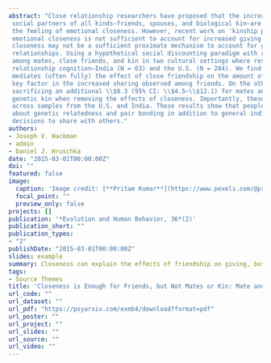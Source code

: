 ```yaml
---
abstract: "Close relationship researchers have proposed that the increased sharing, helping, and sacrifice among
 social partners of all kinds—friends, spouses, and biological kin—are mediated by the same internal indicator:
 the feeling of emotional closeness. However, recent work on 'kinship premiums' in the U.S. and Europe show that
 emotional closeness is not sufficient to account for increased giving among genetic kin, suggesting that
 closeness may not be a sufficient proximate mechanism to account for giving in other evolutionarily important
 relationships. Using a hypothetical social discounting paradigm with a \\$75 reward, we test for such premiums
 among mates, close friends, and kin in two cultural settings where researchers have proposed key differences in
 relationship cognition–India (N = 63) and the U.S. (N = 284). We find that emotional closeness substantially
 mediates (often fully) the effect of close friendship on the amount of money forgone, suggesting that this is a
 key factor in the increased sharing observed among friends. On the other hand, people on average report
 sacrificing an additional \\$8.3 (95% CI: \\$4.5–\\$12.1) for mates and \\$9.7 (95% CI: \\$6.5–\\$12.8) for
 genetic kin when removing the effects of closeness. Importantly, these effects are not statistically different
 across samples from the U.S. and India. These results show that people use relationship-specific information
 about genetic relatedness and pair bonding in addition to general indicators of emotional closeness when making
 decisions to share with others."
authors:
- Joseph V. Hackman
- admin
- Daniel J. Hruschka
date: "2015-03-01T00:00:00Z"
doi: ""
featured: false
image:
  caption: 'Image credit: [**Pritam Kumar**](https://www.pexels.com/@pritam-kumar-1333590)'
  focal_point: ""
  preview_only: false
projects: []
publication: '*Evolution and Human Behavior, 36*(2)'
publication_short: ""
publication_types:
- "2"
publishDate: "2015-03-01T00:00:00Z"
slides: example
summary: Closeness can explain the effects of friendship on giving, but not relatedness or romantic partners.
tags:
- Source Themes
title: 'Closeness is Enough for Friends, but Not Mates or Kin: Mate and Kinship Premiums in India and U.S.'
url_code: ""
url_dataset: ""
url_pdf: "https://psyarxiv.com/exmb4/download?format=pdf"
url_poster: ""
url_project: ""
url_slides: ""
url_source: ""
url_video: ""
---
```

